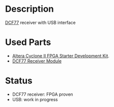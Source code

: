 # Description
[DCF77](http://en.wikipedia.org/wiki/DCF77) receiver with USB interface

# Used Parts
- [Altera Cyclone II FPGA Starter Development Kit](http://www.terasic.com.tw/cgi-bin/page/archive.pl?Language=English&CategoryNo=53&No=83).
- [DCF77 Receiver Module](http://www.conrad.de/ce/de/product/641138/C-Control-DCF-Empfaengerplatine/SHOP_AREA_17348&promotionareaSearchDetail=005)

# Status
- DCF77 receiver: FPGA proven
- USB: work in progress
